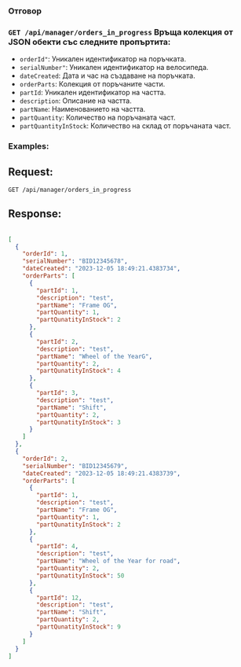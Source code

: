 ### Отговор

### `GET /api/manager/orders_in_progress` Връща колекция от JSON обекти със следните пропъртита:
- `orderId"`: Уникален идентификатор на поръчката.
- `serialNumber"`: Уникален идентификатор на велосипеда.
- `dateCreated`: Дата и час на създаване на поръчката.
- `orderParts`: Колекция от поръчаните части.
- `partId`: Уникален идентификатор на частта.
- `description`: Описание на частта.
- `partName`: Наименованието на частта.
- `partQuantity`: Количество на поръчаната част.
- `partQuantityInStock`: Количество на склад от поръчаната част.

### Examples:

## Request:

```
GET /api/manager/оrders_in_progress
```

## Response:

```json
	
[
  {
    "orderId": 1,
    "serialNumber": "BID12345678",
    "dateCreated": "2023-12-05 18:49:21.4383734",
    "orderParts": [
      {
        "partId": 1,
        "description": "test",
        "partName": "Frame OG",
        "partQuantity": 1,
        "partQunatityInStock": 2
      },
      {
        "partId": 2,
        "description": "test",
        "partName": "Wheel of the YearG",
        "partQuantity": 2,
        "partQunatityInStock": 4
      },
      {
        "partId": 3,
        "description": "test",
        "partName": "Shift",
        "partQuantity": 2,
        "partQunatityInStock": 3
      }
    ]
  },
  {
    "orderId": 2,
    "serialNumber": "BID12345679",
    "dateCreated": "2023-12-05 18:49:21.4383739",
    "orderParts": [
      {
        "partId": 1,
        "description": "test",
        "partName": "Frame OG",
        "partQuantity": 1,
        "partQunatityInStock": 2
      },
      {
        "partId": 4,
        "description": "test",
        "partName": "Wheel of the Year for road",
        "partQuantity": 2,
        "partQunatityInStock": 50
      },
      {
        "partId": 12,
        "description": "test",
        "partName": "Shift",
        "partQuantity": 2,
        "partQunatityInStock": 9
      }
    ]
  }
]

```
